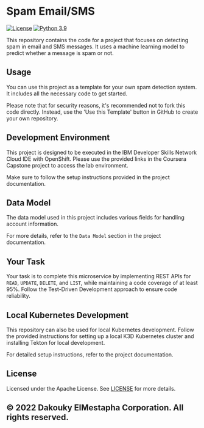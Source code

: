 # Spam Email/SMS

[![License](https://img.shields.io/badge/License-Apache%202.0-blue.svg)](https://opensource.org/licenses/Apache-2.0)
[![Python 3.9](https://img.shields.io/badge/Python-3.9-green.svg)](https://shields.io/)

This repository contains the code for a project that focuses on detecting spam in email and SMS messages. It uses a machine learning model to predict whether a message is spam or not.

## Usage

You can use this project as a template for your own spam detection system. It includes all the necessary code to get started.

Please note that for security reasons, it's recommended not to fork this code directly. Instead, use the 'Use this Template' button in GitHub to create your own repository.

## Development Environment

This project is designed to be executed in the IBM Developer Skills Network Cloud IDE with OpenShift. Please use the provided links in the Coursera Capstone project to access the lab environment.

Make sure to follow the setup instructions provided in the project documentation.

## Data Model

The data model used in this project includes various fields for handling account information.

For more details, refer to the `Data Model` section in the project documentation.

## Your Task

Your task is to complete this microservice by implementing REST APIs for `READ`, `UPDATE`, `DELETE`, and `LIST`, while maintaining a code coverage of at least 95%. Follow the Test-Driven Development approach to ensure code reliability.

## Local Kubernetes Development

This repository can also be used for local Kubernetes development. Follow the provided instructions for setting up a local K3D Kubernetes cluster and installing Tekton for local development.

For detailed setup instructions, refer to the project documentation.

## License

Licensed under the Apache License. See [LICENSE](LICENSE) for more details.

## © 2022 Dakouky ElMestapha Corporation. All rights reserved.
